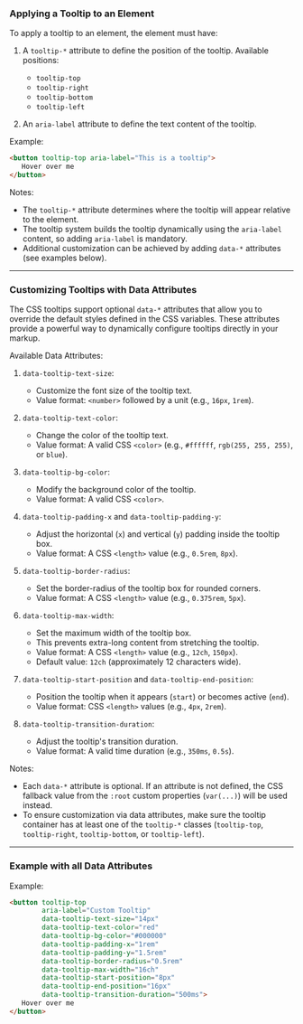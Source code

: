 ### Applying a Tooltip to an Element

To apply a tooltip to an element, the element must have:

1. A `tooltip-*` attribute to define the position of the tooltip.
   Available positions:
    - `tooltip-top`
    - `tooltip-right`
    - `tooltip-bottom`
    - `tooltip-left`

2. An `aria-label` attribute to define the text content of the tooltip.

Example:
```html
<button tooltip-top aria-label="This is a tooltip">
   Hover over me
</button>
```

Notes:
- The `tooltip-*` attribute determines where the tooltip will appear relative to the element.
- The tooltip system builds the tooltip dynamically using the `aria-label` content, so adding `aria-label` is mandatory.
- Additional customization can be achieved by adding `data-*` attributes (see examples below).

---

### Customizing Tooltips with Data Attributes

The CSS tooltips support optional `data-*` attributes that allow you to override the default styles
defined in the CSS variables. These attributes provide a powerful way to dynamically configure tooltips
directly in your markup.

Available Data Attributes:

1. `data-tooltip-text-size`:
    - Customize the font size of the tooltip text.
    - Value format: `<number>` followed by a unit (e.g., `16px`, `1rem`).

2. `data-tooltip-text-color`:
    - Change the color of the tooltip text.
    - Value format: A valid CSS `<color>` (e.g., `#ffffff`, `rgb(255, 255, 255)`, or `blue`).

3. `data-tooltip-bg-color`:
    - Modify the background color of the tooltip.
    - Value format: A valid CSS `<color>`.

4. `data-tooltip-padding-x` and `data-tooltip-padding-y`:
    - Adjust the horizontal (`x`) and vertical (`y`) padding inside the tooltip box.
    - Value format: A CSS `<length>` value (e.g., `0.5rem`, `8px`).

5. `data-tooltip-border-radius`:
    - Set the border-radius of the tooltip box for rounded corners.
    - Value format: A CSS `<length>` value (e.g., `0.375rem`, `5px`).

6. `data-tooltip-max-width`:
    - Set the maximum width of the tooltip box.
    - This prevents extra-long content from stretching the tooltip.
    - Value format: A CSS `<length>` value (e.g., `12ch`, `150px`).
    - Default value: `12ch` (approximately 12 characters wide).

7. `data-tooltip-start-position` and `data-tooltip-end-position`:
    - Position the tooltip when it appears (`start`) or becomes active (`end`).
    - Value format: CSS `<length>` values (e.g., `4px`, `2rem`).

8. `data-tooltip-transition-duration`:
    - Adjust the tooltip's transition duration.
    - Value format: A valid time duration (e.g., `350ms`, `0.5s`).

Notes:
- Each `data-*` attribute is optional. If an attribute is not defined, the CSS fallback value from the
  `:root` custom properties (`var(...)`) will be used instead.
- To ensure customization via data attributes, make sure the tooltip container has at least one of the
  `tooltip-*` classes (`tooltip-top`, `tooltip-right`, `tooltip-bottom`, or `tooltip-left`).

---

### Example with all Data Attributes

Example:
```html
<button tooltip-top
        aria-label="Custom Tooltip"
        data-tooltip-text-size="14px"
        data-tooltip-text-color="red"
        data-tooltip-bg-color="#000000"
        data-tooltip-padding-x="1rem"
        data-tooltip-padding-y="1.5rem"
        data-tooltip-border-radius="0.5rem"
        data-tooltip-max-width="16ch"
        data-tooltip-start-position="8px"
        data-tooltip-end-position="16px"
        data-tooltip-transition-duration="500ms">
   Hover over me
</button>
```
